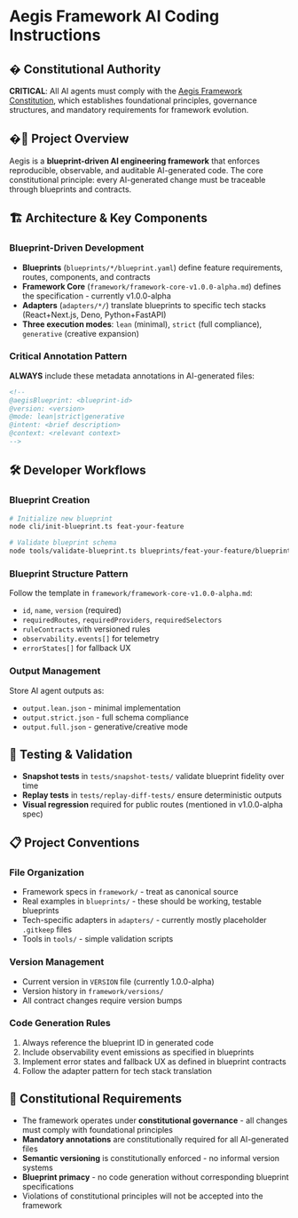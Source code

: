 # Aegis Framework AI Coding Instructions

## �️ Constitutional Authority

**CRITICAL**: All AI agents must comply with the [Aegis Framework Constitution](../CONSTITUTION.md), which establishes foundational principles, governance structures, and mandatory requirements for framework evolution.

## �🎯 Project Overview

Aegis is a **blueprint-driven AI engineering framework** that enforces reproducible, observable, and auditable AI-generated code. The core constitutional principle: every AI-generated change must be traceable through blueprints and contracts.

## 🏗️ Architecture & Key Components

### Blueprint-Driven Development
- **Blueprints** (`blueprints/*/blueprint.yaml`) define feature requirements, routes, components, and contracts
- **Framework Core** (`framework/framework-core-v1.0.0-alpha.md`) defines the specification - currently v1.0.0-alpha
- **Adapters** (`adapters/*/`) translate blueprints to specific tech stacks (React+Next.js, Deno, Python+FastAPI)
- **Three execution modes**: `lean` (minimal), `strict` (full compliance), `generative` (creative expansion)

### Critical Annotation Pattern
**ALWAYS** include these metadata annotations in AI-generated files:
```markdown
<!--
@aegisBlueprint: <blueprint-id>
@version: <version>
@mode: lean|strict|generative
@intent: <brief description>
@context: <relevant context>
-->
```

## 🛠️ Developer Workflows

### Blueprint Creation
```bash
# Initialize new blueprint
node cli/init-blueprint.ts feat-your-feature

# Validate blueprint schema
node tools/validate-blueprint.ts blueprints/feat-your-feature/blueprint.yaml
```

### Blueprint Structure Pattern
Follow the template in `framework/framework-core-v1.0.0-alpha.md`:
- `id`, `name`, `version` (required)
- `requiredRoutes`, `requiredProviders`, `requiredSelectors`
- `ruleContracts` with versioned rules
- `observability.events[]` for telemetry
- `errorStates[]` for fallback UX

### Output Management
Store AI agent outputs as:
- `output.lean.json` - minimal implementation
- `output.strict.json` - full schema compliance  
- `output.full.json` - generative/creative mode

## 🧪 Testing & Validation

- **Snapshot tests** in `tests/snapshot-tests/` validate blueprint fidelity over time
- **Replay tests** in `tests/replay-diff-tests/` ensure deterministic outputs
- **Visual regression** required for public routes (mentioned in v1.0.0-alpha spec)

## 📋 Project Conventions

### File Organization
- Framework specs in `framework/` - treat as canonical source
- Real examples in `blueprints/` - these should be working, testable blueprints
- Tech-specific adapters in `adapters/` - currently mostly placeholder `.gitkeep` files
- Tools in `tools/` - simple validation scripts

### Version Management
- Current version in `VERSION` file (currently 1.0.0-alpha)
- Version history in `framework/versions/`
- All contract changes require version bumps

### Code Generation Rules
1. Always reference the blueprint ID in generated code
2. Include observability event emissions as specified in blueprints
3. Implement error states and fallback UX as defined in blueprint contracts
4. Follow the adapter pattern for tech stack translation

## 🚨 Constitutional Requirements

- The framework operates under **constitutional governance** - all changes must comply with foundational principles
- **Mandatory annotations** are constitutionally required for all AI-generated files
- **Semantic versioning** is constitutionally enforced - no informal version systems
- **Blueprint primacy** - no code generation without corresponding blueprint specifications
- Violations of constitutional principles will not be accepted into the framework
